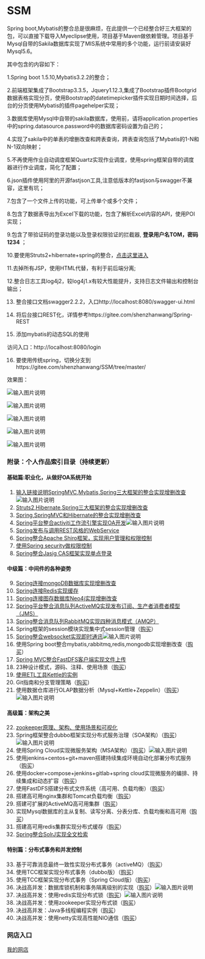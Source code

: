 # SSM
Spring boot,Mybatis的整合总是很麻烦，在此提供一个已经整合好三大框架的包，可以直接下载导入Myeclipse使用，项目基于Maven做依赖管理。项目基于Mysql自带的Sakila数据库实现了MIS系统中常用的多个功能，运行前请安装好Mysql5.6。

其中包含的内容如下：

1.Spring boot 1.5.10,Mybatis3.2.2的整合；

2.前端框架集成了Bootstrap3.3.5，Jquery1.12.3,集成了Bootstrap插件Bootgrid数据表格实现分页，使用Bootstrap的datetimepicker插件实现日期时间选择，后台的分页使用Mybatis的插件pagehelper实现；

3.数据库使用Mysql中自带的sakila数据库，使用前，请将application.properties中的spring.datasource.password中的数据库密码设置为自己的；

4.实现了sakila中的单表的增删改查和跨表查询，跨表查询包括了Mybatis的1-N和N-1双向映射；

5.不再使用作业自动调度框架Quartz实现作业调度，使用spring框架自带的调度器进行作业调度，简化了配置；

6.json插件使用阿里的开源fastjson工具,注意低版本的fastjson与swagger不兼容，这里有坑；

7.包含了一个文件上传的功能，可上传单个或多个文件；

8.包含了数据表导出为Excel下载的功能，包含了解析Excel内容的API，使用POI实现；

9.包含了带验证码的登录功能以及登录权限验证的拦截器, **登录用户名TOM，密码1234** ；

10.要使用Struts2+hibernate+spring的整合，[点击这里进入](https://github.com/shenzhanwang/SSH_maven)  

11.去掉所有JSP，使用HTML代替，有利于前后端分离;

12.整合日志工具log4j2，较log4j1.x有较大性能提升，支持日志文件输出和控制台输出；

13. 整合接口文档swagger2.2.2，入口http://localhost:8080/swagger-ui.html

14. 将后台接口REST化，详情参考https://gitee.com/shenzhanwang/Spring-REST

15. 添加mybatis的动态SQL的使用

访问入口：http://localhost:8080/login

16. 要使用传统spring，切换分支到https://gitee.com/shenzhanwang/SSM/tree/master/

效果图：

![输入图片说明](https://images.gitee.com/uploads/images/2018/1128/125458_22041b77_1110335.gif "SSM.gif")

 ![输入图片说明](http://git.oschina.net/uploads/images/2016/1216/145410_018a9ca7_1110335.png "在这里输入图片标题")

![输入图片说明](https://gitee.com/uploads/images/2017/1103/174138_49e9143e_1110335.png "QQ截图20171103174132.png")

![输入图片说明](https://gitee.com/uploads/images/2018/0427/191550_c71b959c_1110335.png "QQ截图20180427190522.png")

![输入图片说明](https://gitee.com/uploads/images/2018/0427/191600_16979257_1110335.png "QQ截图20180427191120.png")

### 附录：个人作品索引目录（持续更新）

#### 基础篇:职业化，从做好OA系统开始
1. [输入链接说明](https://img.shields.io/badge/-%E7%B2%BE%E5%93%81-orange.svg)[SpringMVC,Mybatis,Spring三大框架的整合实现增删改查](https://gitee.com/shenzhanwang/SSM)![输入图片说明](https://img.shields.io/badge/-%E7%B2%BE%E5%93%81-orange.svg "在这里输入图片标题")
2. [Struts2,Hibernate,Spring三大框架的整合实现增删改查](https://gitee.com/shenzhanwang/S2SH)
3. [Spring,SpringMVC和Hibernate的整合实现增删改查](https://gitee.com/shenzhanwang/SSH)
4. [Spring平台整合activiti工作流引擎实现OA开发](https://gitee.com/shenzhanwang/Spring-activiti)![输入图片说明](https://img.shields.io/badge/-%E7%B2%BE%E5%93%81-orange.svg "在这里输入图片标题")
5. [Spring发布与调用REST风格的WebService](https://gitee.com/shenzhanwang/Spring-REST)
6. [Spring整合Apache Shiro框架，实现用户管理和权限控制](https://gitee.com/shenzhanwang/Spring-shiro)
7. [使用Spring security做权限控制](https://gitee.com/shenzhanwang/spring-security-demo)
8. [Spring整合Jasig CAS框架实现单点登录](https://gitee.com/shenzhanwang/Spring-cas-sso)
#### 中级篇：中间件的各种姿势
9. [Spring连接mongoDB数据库实现增删改查](https://gitee.com/shenzhanwang/Spring-mongoDB)
10. [Spring连接Redis实现缓存](https://gitee.com/shenzhanwang/Spring-redis)
11. [Spring连接图存数据库Neo4j实现增删改查](https://gitee.com/shenzhanwang/Spring-neo4j)
12. [Spring平台整合消息队列ActiveMQ实现发布订阅、生产者消费者模型（JMS）](https://gitee.com/shenzhanwang/Spring-activeMQ)
13. [Spring整合消息队列RabbitMQ实现四种消息模式（AMQP）](https://gitee.com/shenzhanwang/Spring-rabbitMQ)
14. Spring框架的session模块实现集中式session管理（[购买](https://www.fageka.com/store/item/s/id/fwW1QEK2848.html)）
15. [Spring整合websocket实现即时通讯](https://gitee.com/shenzhanwang/Spring-websocket)![输入图片说明](https://img.shields.io/badge/-%E7%B2%BE%E5%93%81-orange.svg "在这里输入图片标题")
16. 使用Spring boot整合mybatis,rabbitmq,redis,mongodb实现增删改查（[购买](https://www.fageka.com/store/item/s/id/0feQDHL1913.html)）
17. [Spring MVC整合FastDFS客户端实现文件上传](https://gitee.com/shenzhanwang/Spring-fastdfs)
18. 23种设计模式，源码、注释、使用场景（[购买](https://www.fageka.com/store/item/s/id/TuSSL2r3330.html)）
19. [使用ETL工具Kettle的实例](https://gitee.com/shenzhanwang/Kettle-demo)
20. Git指南和分支管理策略（[购买](https://www.fageka.com/store/item/s/id/Z7uh2iF1620.html)）
21. 使用数据仓库进行OLAP数据分析（Mysql+Kettle+Zeppelin）（[购买](https://www.fageka.com/store/item/s/id/malQqky4959.html)）![输入图片说明](https://img.shields.io/badge/-%E7%B2%BE%E5%93%81-orange.svg "在这里输入图片标题")
#### 高级篇：架构之美
22. [zookeeper原理、架构、使用场景和可视化](https://gitee.com/shenzhanwang/zookeeper-practice)
23. Spring框架整合dubbo框架实现分布式服务治理（SOA架构）（[购买](https://www.fageka.com/store/item/s/id/tTEHOF42241.html)）![输入图片说明](https://img.shields.io/badge/-%E7%B2%BE%E5%93%81-orange.svg "在这里输入图片标题")
24. 使用Spring Cloud实现微服务架构（MSA架构）（[购买](https://www.fageka.com/store/item/s/id/5T5cEY80304.html)）![输入图片说明](https://img.shields.io/badge/-%E7%B2%BE%E5%93%81-orange.svg "在这里输入图片标题")
25. 使用jenkins+centos+git+maven搭建持续集成环境自动化部署分布式服务（[购买](https://www.fageka.com/store/item/s/id/TvLt0pr4205.html)）
26. 使用docker+compose+jenkins+gitlab+spring cloud实现微服务的编排、持续集成和动态扩容（[购买](https://www.fageka.com/store/item/s/id/7Gi4FeN2111.html)）
27. 使用FastDFS搭建分布式文件系统（高可用、负载均衡）（[购买](https://www.fageka.com/store/item/s/id/sAKgl2n4209.html)）
28. 搭建高可用nginx集群和Tomcat负载均衡（[购买](https://www.fageka.com/store/item/s/id/78bvd6N2534.html)）
29. 搭建可扩展的ActiveMQ高可用集群（[购买](https://www.fageka.com/store/item/s/id/H1nWZ4j4443.html)）
30. 实现Mysql数据库的主从复制、读写分离、分表分库、负载均衡和高可用（[购买](https://www.fageka.com/store/item/s/id/lojrGCH2016.html)）
31. 搭建高可用redis集群实现分布式缓存（[购买](https://www.fageka.com/store/item/s/id/02HwT2W4038.html)）
32. [Spring整合SolrJ实现全文检索](https://gitee.com/shenzhanwang/Spring-solr)
#### 特别篇：分布式事务和并发控制
33. 基于可靠消息最终一致性实现分布式事务（activeMQ）（[购买](https://www.fageka.com/store/item/s/id/qwCZgHD2224.html)）
34. 使用TCC框架实现分布式事务（dubbo版）（[购买](https://www.fageka.com/store/item/s/id/woVwDpD0145.html)）
35. 使用TCC框架实现分布式事务（Spring Cloud版）（[购买](https://www.fageka.com/store/item/s/id/VZ4lvg40739.html)）
36. 决战高并发：数据库锁机制和事务隔离级别的实现（[购买](https://www.fageka.com/store/item/s/id/Xvk7DZI2400.html)）![输入图片说明](https://img.shields.io/badge/-%E7%B2%BE%E5%93%81-orange.svg "在这里输入图片标题")
37. 决战高并发：使用redis实现分布式锁（[购买](https://www.fageka.com/store/item/s/id/uFQStQ61656.html)）![输入图片说明](https://img.shields.io/badge/-%E7%B2%BE%E5%93%81-orange.svg "在这里输入图片标题")
38. 决战高并发：使用zookeeper实现分布式锁（[购买](https://www.fageka.com/store/item/s/id/NQp8kpF1940.html)）
39. 决战高并发：Java多线程编程实例（[购买](https://www.fageka.com/store/item/s/id/k6MzK041644.html)）
40. 决战高并发：使用netty实现高性能NIO通信（[购买](https://www.fageka.com/store/item/s/id/VtwnbVN5319.html)）

### 网店入口
[我的网店](https://www.fageka.com/Store/Index/shop/id/1zxrETbHcz)
   